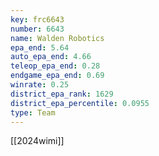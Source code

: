 ```yaml
---
key: frc6643
number: 6643
name: Walden Robotics
epa_end: 5.64
auto_epa_end: 4.66
teleop_epa_end: 0.28
endgame_epa_end: 0.69
winrate: 0.25
district_epa_rank: 1629
district_epa_percentile: 0.0955
type: Team
---
```

[[2024wimi]]
